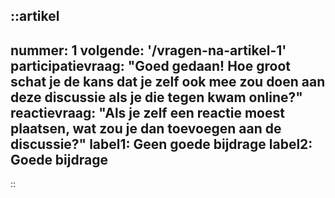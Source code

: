 ::artikel
---
nummer: 1
volgende: '/vragen-na-artikel-1'
participatievraag: "Goed gedaan! Hoe groot schat je de kans dat je zelf ook mee zou doen aan deze discussie als je die tegen kwam online?"
reactievraag: "Als je zelf een reactie moest plaatsen, wat zou je dan toevoegen aan de discussie?"
label1: Geen goede bijdrage
label2: Goede bijdrage
---
::
